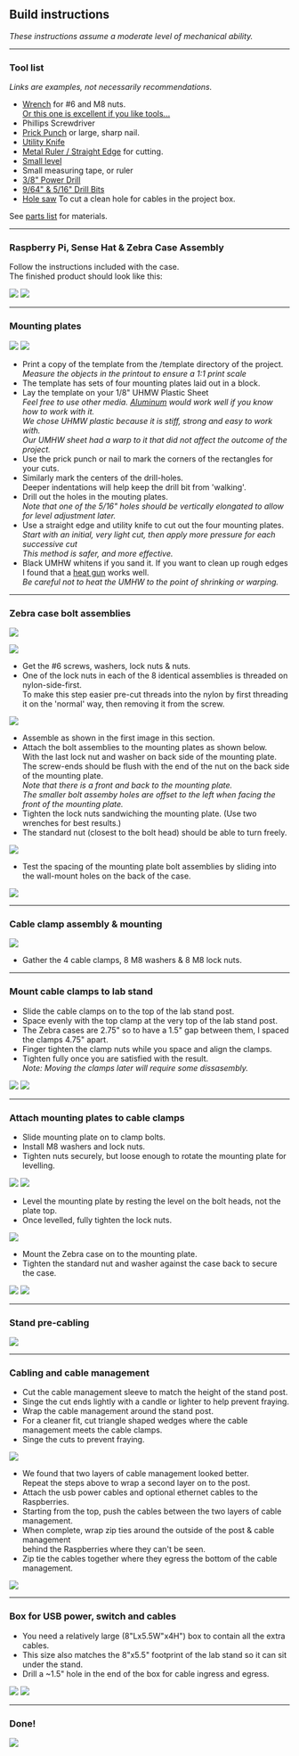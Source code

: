 ## Build instructions  
*These instructions assume a moderate level of mechanical ability.*  

****
### Tool list
*Links are examples, not necessarily recommendations.*
+ [Wrench](http://a.co/dhmqmTd) for #6 and M8 nuts.  
[Or this one is excellent if you like tools...](http://a.co/dgSMBE6)
+ Phillips Screwdriver
+ [Prick Punch](http://a.co/i7NIDQO) or large, sharp nail.
+ [Utility Knife](http://a.co/hBduSda)
+ [Metal Ruler / Straight Edge](http://a.co/el4EUwV) for cutting.
+ [Small level](http://a.co/83ioinS)
+ Small measuring tape, or ruler
+ [3/8" Power Drill](http://a.co/dUaUAev)
+ [9/64" & 5/16" Drill Bits](http://a.co/5akXGcT)  
+ [Hole saw](http://a.co/hhBEFcI) To cut a clean hole for cables in the project box.

See [parts list](./parts_list.md) for materials.  

****
### Raspberry Pi, Sense Hat & Zebra Case Assembly

Follow the instructions included with the case.  
The finished product should look like this:  

[![](./images/thumb/zebra_case_front.jpg)](./images/full/zebra_case_front.jpg)   [![](./images/thumb/zebra_case_back.jpg)](./images/full/zebra_case_back.jpg)
  

****
### Mounting plates

[![](./images/thumb/template_example.png)](./images/full/template_example.png)   [![](./images/thumb/drilled_mounting_plate.jpg)](./images/full/drilled_mounting_plate.jpg)

+ Print a copy of the template from the /template directory of the project.  
*Measure the objects in the printout to ensure a 1:1 print scale*
+ The template has sets of four mounting plates laid out in a block.  
+ Lay the template on your 1/8" UHMW Plastic Sheet  
*Feel free to use other media.  [Aluminum](http://a.co/9ri0TRB) would work well if you know how to work with it.*  
*We chose UHMW plastic because it is stiff, strong and easy to work with.*  
*Our UMHW sheet had a warp to it that did not affect the outcome of the project.*  
+ Use the prick punch or nail to mark the corners of the rectangles for your cuts.  
+ Similarly mark the centers of the drill-holes.  
Deeper indentations will help keep the drill bit from 'walking'.  
+ Drill out the holes in the mouting plates.  
*Note that one of the 5/16" holes should be vertically elongated to allow for level adjustment later.*
+ Use a straight edge and utility knife to cut out the four mounting plates.  
*Start with an initial, very light cut, then apply more pressure for each successive cut*    
*This method is safer, and more effective.*
+ Black UMHW whitens if you sand it.  If you want to clean up rough edges I found that a [heat gun](http://a.co/92F7YUe) works well.   
*Be careful not to heat the UMHW to the point of shrinking or warping.*

****
### Zebra case bolt assemblies

[![](./images/thumb/zebra_bolt_assembly.jpg)](./images/full/zebra_bolt_assembly.jpg)  

[![](./images/thumb/zebra_bolt_assembly_parts.jpg)](./images/full/zebra_bolt_assembly_parts.jpg)


+ Get the #6 screws, washers, lock nuts & nuts.
+ One of the lock nuts in each of the 8 identical assemblies is threaded on nylon-side-first.  
To make this step easier pre-cut threads into the nylon by first threading it on the 'normal' way, then removing it from the screw.  

[![](./images/thumb/thread_nylon.jpg)](./images/full/thread_nylon.jpg)


+ Assemble as shown in the first image in this section.  
+ Attach the bolt assemblies to the mounting plates as shown below.    
With the last lock nut and washer on back side of the mounting plate.  
The screw-ends should be flush with the end of the nut on the back side of the mounting plate.  
*Note that there is a front and back to the mounting plate.*   
*The smaller bolt assemby holes are offset to the left when facing the front of the mounting plate.*   
+ Tighten the lock nuts sandwiching the mounting plate.  (Use two wrenches for best results.)  
+ The standard nut (closest to the bolt head) should be able to turn freely.  

[![](./images/thumb/zebra_case_mount.jpg)](./images/full/zebra_case_mount.jpg)


+ Test the spacing of the mounting plate bolt assemblies by sliding into the wall-mount holes on the back of the case.  

[![](./images/thumb/zebra_case_wall_mount.jpg)](./images/full/zebra_case_wall_mount.jpg) 

****
### Cable clamp assembly & mounting

[![](./images/thumb/cable_clamp_parts.jpg)](./images/full/cable_clamp_parts.jpg)

+ Gather the 4 cable clamps, 8 M8 washers & 8 M8 lock nuts.    

****
### Mount cable clamps to lab stand

+ Slide the cable clamps on to the top of the lab stand post.
+ Space evenly with the top clamp at the very top of the lab stand post.
+ The Zebra cases are 2.75" so to have a 1.5" gap between them, I spaced the clamps 4.75" apart.  
+ Finger tighten the clamp nuts while you space and align the clamps.  
+ Tighten fully once you are satisfied with the result.  
*Note:  Moving the clamps later will require some dissasembly.*  

[![](./images/thumb/clamp_mounted.jpg)](./images/full/clamp_mounted.jpg)   [![](./images/thumb/stand_with_clamps.jpg)](./images/full/stand_with_clamps.jpg)

****
### Attach mounting plates to cable clamps

+ Slide mounting plate on to clamp bolts.  
+ Install M8 washers and lock nuts.
+ Tighten nuts securely, but loose enough to rotate the mounting plate for levelling.  

[![](./images/thumb/plate_on_clamp_1.jpg)](./images/full/plate_on_clamp_1.jpg)  [![](./images/thumb/plate_on_clamp_2.jpg)](./images/full/plate_on_clamp_2.jpg)
  

+ Level the mounting plate by resting the level on the bolt heads, not the plate top.  
+ Once levelled, fully tighten the lock nuts.  

[![](./images/thumb/plate_level.jpg)](./images/full/plate_level.jpg)


+ Mount the Zebra case on to the mounting plate.  
+ Tighten the standard nut and washer against the case back to secure the case.  

[![](./images/thumb/mount_pi.jpg)](./images/full/mount_pi.jpg)   [![](./images/thumb/secure_zebra_case.jpg)](./images/full/secure_zebra_case.jpg)

****
### Stand pre-cabling

[![](./images/thumb/stand_pre_cabling.jpg)](./images/full/stand_pre_cabling.jpg)


****
### Cabling and cable management
 
+ Cut the cable management sleeve to match the height of the stand post.  
+ Singe the cut ends lightly with a candle or lighter to help prevent fraying.  
+ Wrap the cable management around the stand post.  
+ For a cleaner fit, cut triangle shaped wedges where the cable management meets the cable clamps. 
+ Singe the cuts to prevent fraying.  

[![](./images/thumb/cable_sleeve_cutout.jpg)](./images/full/cable_sleeve_cutout.jpg)

+ We found that two layers of cable management looked better.  
Repeat the steps above to wrap a second layer on to the post.  
+ Attach the usb power cables and optional ethernet cables to the Raspberries.  
+ Starting from the top, push the cables between the two layers of cable management.  
+ When complete, wrap zip ties around the outside of the post & cable management  
behind the Raspberries where they can't be seen.  
+ Zip tie the cables together where they egress the bottom of the cable management. 

[![](./images/thumb/finished_back.jpg)](./images/full/finished_back.jpg)

 
****
### Box for USB power, switch and cables

+ You need a relatively large (8"Lx5.5W"x4H") box to contain all the extra cables.
+ This size also matches the 8"x5.5" footprint of the lab stand so it can sit under the stand.
+ Drill a ~1.5" hole in the end of the box for cable ingress and egress.

[![](./images/thumb/case_open.jpg)](./images/full/case_open.jpg)  [![](./images/thumb/case_back.jpg)](./images/full/case_back.jpg)

****
### Done!

[![](./images/thumb/finished_stand.jpg)](./images/full/finished_stand.jpg)



